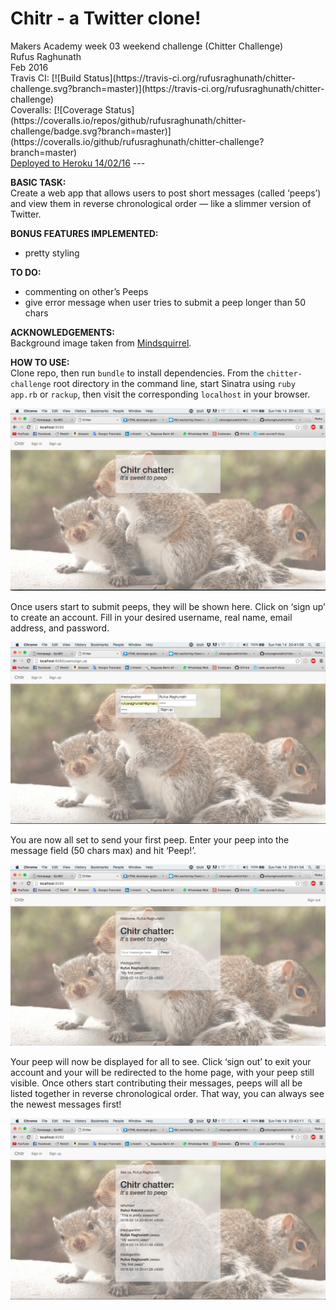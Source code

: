 <h1><b>Chitr - a Twitter clone!</b></h1>
Makers Academy week 03 weekend challenge (Chitter Challenge)<br>
Rufus Raghunath<br>
Feb 2016<br>
Travis CI: [![Build Status](https://travis-ci.org/rufusraghunath/chitter-challenge.svg?branch=master)](https://travis-ci.org/rufusraghunath/chitter-challenge)<br>
Coveralls: [![Coverage Status](https://coveralls.io/repos/github/rufusraghunath/chitter-challenge/badge.svg?branch=master)](https://coveralls.io/github/rufusraghunath/chitter-challenge?branch=master)
<br>
<a href="https://chitr-chatter.herokuapp.com">Deployed to Heroku 14/02/16</a>
---

<b>BASIC TASK:</b><br>
Create a web app that allows users to post short messages (called ‘peeps’) and view them in reverse chronological order — like a slimmer version of Twitter.

<b>BONUS FEATURES IMPLEMENTED:</b><br>
- pretty styling

<b>TO DO:</b><br>
- commenting on other’s Peeps
- give error message when user tries to submit a peep longer than 50 chars

<b>ACKNOWLEDGEMENTS:</b><br>
Background image taken from <a href="https://mindsquirrel.files.wordpress.com/2013/08/1239080_595835303792436_526432645_o.jpg">Mindsquirrel</a>.

<b>HOW TO USE:</b><br>
Clone repo, then run ```bundle``` to install dependencies. From the ```chitter-challenge``` root directory in the command line, start Sinatra using ```ruby app.rb``` or ```rackup```, then visit the corresponding ```localhost``` in your browser.

![Screenshot](/public/images/screenshots/visit-home.png)

Once users start to submit peeps, they will be shown here. Click on ‘sign up’ to create an account. Fill in your desired username, real name, email address, and password.

![Screenshot](/public/images/screenshots/sign-up.png)

You are now all set to send your first peep. Enter your peep into the message field (50 chars max) and hit ‘Peep!’.

![Screenshot](/public/images/screenshots/list-peeps.png)

Your peep will now be displayed for all to see. Click ‘sign out’ to exit your account and your will be redirected to the home page, with your peep still visible. Once others start contributing their messages, peeps will all be listed together in reverse chronological order. That way, you can always see the newest messages first!

![Screenshot](/public/images/screenshots/sign-out.png)